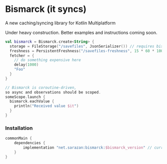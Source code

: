 # Bismarck (it syncs)
A new caching/syncing library for Kotlin Multiplatform

Under heavy construction. Better examples and instructions coming soon.

```kotlin
val bismarck = Bismarck.create<String> {
  storage = FileStorage("/savefiles", JsonSerializer()) // requires bismarck-serializer-kotlinx
  freshness = PersistentFreshness("/savefiles-freshness", 15 * 60 * 1000) // data is considered fresh for 15 minutes
  fetcher = {
    // do something expensive here
    delay(1000)
    "Foo"
  }
}

// Bismarck is coroutine-driven, 
so async and observations should be scoped.
someScope.launch { 
  bismarck.eachValue {
    println("Received value $it")    
  }
}
```

### Installation
```gradle
commonMain {
    dependencies {
        implementation "net.sarazan:bismarck:$bismarck_version" // currently 0.0.5
    }
}
```
